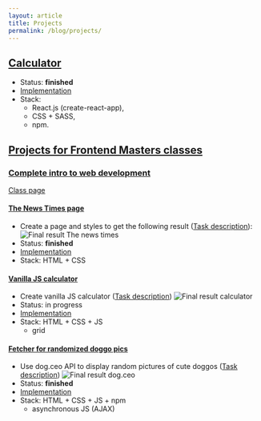 ```yaml
---
layout: article
title: Projects
permalink: /blog/projects/
---
```


## [Calculator](https://github.com/msieroslawska/calculator)

- Status: **finished**
- [Implementation](https://msieroslawska.github.io/calculator/)
- Stack:
  - React.js (create-react-app),
  - CSS + SASS,
  - npm.

## [Projects for Frontend Masters classes](https://github.com/msieroslawska/msieroslawska.github.io/tree/master/projects/)

### [Complete intro to web development](https://github.com/msieroslawska/msieroslawska.github.io/tree/master/projects/web-dev)

[Class page](https://frontendmasters.com/courses/web-development-v2/)

#### [The News Times page](https://github.com/msieroslawska/msieroslawska.github.io/tree/master/projects/web-dev/01-The-news-times/)

- Create a page and styles to get the following result ([Task description](https://btholt.github.io/intro-to-web-dev-v2/project-html-css/)):
![Final result The news times](../../projects/web-dev/img/the-news-times.png "Final result for The news times")
- Status: **finished**
- [Implementation](../../projects/web-dev/01-The-news-times/index.html)
- Stack: HTML + CSS

#### [Vanilla JS calculator](https://github.com/msieroslawska/msieroslawska.github.io/tree/master/projects/web-dev/02-Calculator/)

- Create vanilla JS calculator ([Task description](https://btholt.github.io/intro-to-web-dev-v2/js-project))
![Final result calculator](../../projects/web-dev/img/calculator.png "Final result for calculator")
- Status: in progress
- [Implementation](../../projects/web-dev/02-Calculator/index.html)
- Stack: HTML + CSS + JS
  - grid

#### [Fetcher for randomized doggo pics](https://github.com/msieroslawska/msieroslawska.github.io/tree/master/projects/web-dev/03-dog-ceo/)

- Use dog.ceo API to display random pictures of cute doggos ([Task description](https://btholt.github.io/intro-to-web-dev-v2/ajax))
![Final result dog.ceo](../../projects/web-dev/img/dog-ceo.png "Final result for dog.ceo")
- Status: **finished**
- [Implementation](../../projects/web-dev/03-dog-ceo/index.html)
- Stack: HTML + CSS + JS + npm
  - asynchronous JS (AJAX)